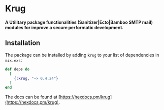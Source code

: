 # Krug

**A Utilitary package functionalities (Sanitizer|Ecto|Bamboo SMTP mail) 
modules for improve a secure performatic development.**

## Installation

The package can be installed by adding `krug` to your list of dependencies in `mix.exs`:

```elixir
def deps do
  [
    {:krug, "~> 0.4.24"}
  ]
end
```

The docs can be found at [https://hexdocs.pm/krug](https://hexdocs.pm/krug).

